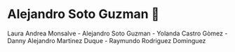 # Alejandro Soto Guzman :dog:
Laura Andrea Monsalve - Alejandro Soto Guzman - Yolanda Castro Gòmez - Danny Alejandro Martinez Duque - Raymundo Rodriguez Dominguez

